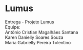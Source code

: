 # Lumus
Entrega - Projeto Lumus
<br>
Equipe:<br>
Antônio Cristian Magalhães Santana <br>
Karen Danielly Soares Souza <br>
Maria Gabrielly Pereira Tolentino
